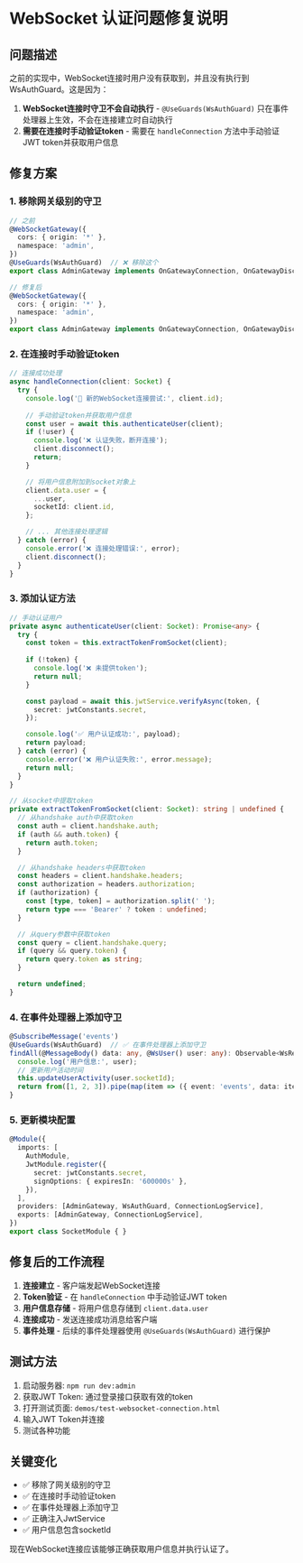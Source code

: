 # WebSocket 认证问题修复说明

## 问题描述

之前的实现中，WebSocket连接时用户没有获取到，并且没有执行到WsAuthGuard。这是因为：

1. **WebSocket连接时守卫不会自动执行** - `@UseGuards(WsAuthGuard)` 只在事件处理器上生效，不会在连接建立时自动执行
2. **需要在连接时手动验证token** - 需要在 `handleConnection` 方法中手动验证JWT token并获取用户信息

## 修复方案

### 1. 移除网关级别的守卫

```typescript
// 之前
@WebSocketGateway({
  cors: { origin: '*' },
  namespace: 'admin',
})
@UseGuards(WsAuthGuard)  // ❌ 移除这个
export class AdminGateway implements OnGatewayConnection, OnGatewayDisconnect {

// 修复后
@WebSocketGateway({
  cors: { origin: '*' },
  namespace: 'admin',
})
export class AdminGateway implements OnGatewayConnection, OnGatewayDisconnect {
```

### 2. 在连接时手动验证token

```typescript
// 连接成功处理
async handleConnection(client: Socket) {
  try {
    console.log('🔗 新的WebSocket连接尝试:', client.id);
    
    // 手动验证token并获取用户信息
    const user = await this.authenticateUser(client);
    if (!user) {
      console.log('❌ 认证失败，断开连接');
      client.disconnect();
      return;
    }

    // 将用户信息附加到socket对象上
    client.data.user = {
      ...user,
      socketId: client.id,
    };

    // ... 其他连接处理逻辑
  } catch (error) {
    console.error('❌ 连接处理错误:', error);
    client.disconnect();
  }
}
```

### 3. 添加认证方法

```typescript
// 手动认证用户
private async authenticateUser(client: Socket): Promise<any> {
  try {
    const token = this.extractTokenFromSocket(client);
    
    if (!token) {
      console.log('❌ 未提供token');
      return null;
    }

    const payload = await this.jwtService.verifyAsync(token, {
      secret: jwtConstants.secret,
    });

    console.log('✅ 用户认证成功:', payload);
    return payload;
  } catch (error) {
    console.error('❌ 用户认证失败:', error.message);
    return null;
  }
}

// 从socket中提取token
private extractTokenFromSocket(client: Socket): string | undefined {
  // 从handshake auth中获取token
  const auth = client.handshake.auth;
  if (auth && auth.token) {
    return auth.token;
  }

  // 从handshake headers中获取token
  const headers = client.handshake.headers;
  const authorization = headers.authorization;
  if (authorization) {
    const [type, token] = authorization.split(' ');
    return type === 'Bearer' ? token : undefined;
  }

  // 从query参数中获取token
  const query = client.handshake.query;
  if (query && query.token) {
    return query.token as string;
  }

  return undefined;
}
```

### 4. 在事件处理器上添加守卫

```typescript
@SubscribeMessage('events')
@UseGuards(WsAuthGuard)  // ✅ 在事件处理器上添加守卫
findAll(@MessageBody() data: any, @WsUser() user: any): Observable<WsResponse<number>> {
  console.log('用户信息:', user);
  // 更新用户活动时间
  this.updateUserActivity(user.socketId);
  return from([1, 2, 3]).pipe(map(item => ({ event: 'events', data: item })));
}
```

### 5. 更新模块配置

```typescript
@Module({
  imports: [
    AuthModule,
    JwtModule.register({
      secret: jwtConstants.secret,
      signOptions: { expiresIn: '600000s' },
    }),
  ],
  providers: [AdminGateway, WsAuthGuard, ConnectionLogService],
  exports: [AdminGateway, ConnectionLogService],
})
export class SocketModule { }
```

## 修复后的工作流程

1. **连接建立** - 客户端发起WebSocket连接
2. **Token验证** - 在 `handleConnection` 中手动验证JWT token
3. **用户信息存储** - 将用户信息存储到 `client.data.user`
4. **连接成功** - 发送连接成功消息给客户端
5. **事件处理** - 后续的事件处理器使用 `@UseGuards(WsAuthGuard)` 进行保护

## 测试方法

1. 启动服务器: `npm run dev:admin`
2. 获取JWT Token: 通过登录接口获取有效的token
3. 打开测试页面: `demos/test-websocket-connection.html`
4. 输入JWT Token并连接
5. 测试各种功能

## 关键变化

- ✅ 移除了网关级别的守卫
- ✅ 在连接时手动验证token
- ✅ 在事件处理器上添加守卫
- ✅ 正确注入JwtService
- ✅ 用户信息包含socketId

现在WebSocket连接应该能够正确获取用户信息并执行认证了。
